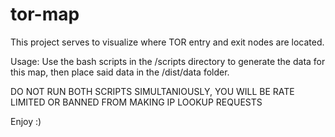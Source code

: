 # tor-map

This project serves to visualize where TOR entry and exit nodes are located.

Usage:
Use the bash scripts in the /scripts directory to generate the data for this map, then place said data in the /dist/data folder. 

DO NOT RUN BOTH SCRIPTS SIMULTANIOUSLY, YOU WILL BE RATE LIMITED OR BANNED FROM MAKING IP LOOKUP REQUESTS

Enjoy :)
